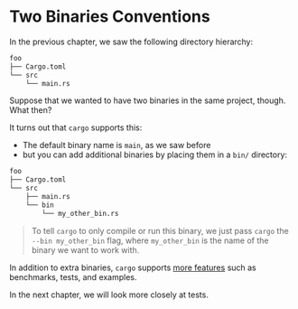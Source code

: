 # Two Binaries Conventions

In the previous chapter, we saw the following directory hierarchy:

```txt
foo
├── Cargo.toml
└── src
    └── main.rs
```

Suppose that we wanted to have two binaries in the same project, though. What
then?

It turns out that `cargo` supports this:
- The default binary name is `main`, as we saw before
- but you can add additional binaries by placing them in a `bin/` directory:

```txt
foo
├── Cargo.toml
└── src
    ├── main.rs
    └── bin
        └── my_other_bin.rs
```

> To tell `cargo` to only compile or run this binary, we just pass `cargo` the
`--bin my_other_bin` flag, where `my_other_bin` is the name of the binary we
want to work with.

In addition to extra binaries, `cargo` supports [more features] such as
benchmarks, tests, and examples.

In the next chapter, we will look more closely at tests.

[more features]: https://doc.rust-lang.org/cargo/guide/project-layout.html
